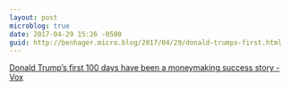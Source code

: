 ```yaml
---
layout: post
microblog: true
date: 2017-04-29 15:26 -0500
guid: http://benhager.micro.blog/2017/04/29/donald-trumps-first.html
---
```

[Donald Trump’s first 100 days have been a moneymaking success story - Vox](http://www.vox.com/policy-and-politics/2017/4/28/15365438/donald-trump-100-days-kleptocracy)
